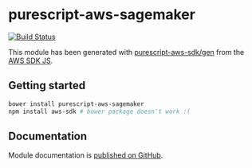 # purescript-aws-sagemaker

[![Build Status](https://app.wercker.com/status/5909b9e96d1080804b17a28f72f87b6b/s/master)](https://app.wercker.com/project/byKey/5909b9e96d1080804b17a28f72f87b6b)

This module has been generated with [purescript-aws-sdk/gen](https://github.com/purescript-aws-sdk/gen) from the [AWS SDK JS](https://github.com/aws/aws-sdk-js).

## Getting started

```sh
bower install purescript-aws-sagemaker
npm install aws-sdk # bower package doesn't work :(
```

## Documentation

Module documentation is [published on GitHub](https://github.com/purescript-aws-sdk/purescript-aws-sagemaker/tree/master/docs).
